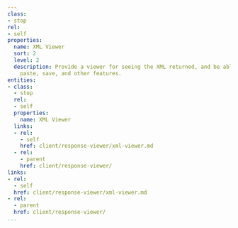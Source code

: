 ```yaml
---
class:
- stop
rel:
- self
properties:
  name: XML Viewer
  sort: 2
  level: 2
  description: Provide a viewer for seeing the XML returned, and be able to copy,
    paste, save, and other features.
entities:
- class:
  - stop
  rel:
  - self
  properties:
    name: XML Viewer
  links:
  - rel:
    - self
    href: client/response-viewer/xml-viewer.md
  - rel:
    - parent
    href: client/response-viewer/
links:
- rel:
  - self
  href: client/response-viewer/xml-viewer.md
- rel:
  - parent
  href: client/response-viewer/
...
```


